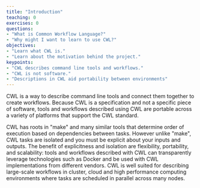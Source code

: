 ```yaml
---
title: "Introduction"
teaching: 0
exercises: 0
questions:
- "What is Common Workflow Language?"
- "Why might I want to learn to use CWL?"
objectives:
- "Learn what CWL is."
- "Learn about the motivation behind the project."
keypoints:
- "CWL describes command line tools and workflows."
- "CWL is not software."
- "Descriptions in CWL aid portability between environments"
---
```


CWL is a way to describe command line tools and connect them together to create
workflows.  Because CWL is a specification and not a specific piece of
software, tools and workflows described using CWL are portable across a variety
of platforms that support the CWL standard.

CWL has roots in "make" and many similar tools that determine order of
execution based on dependencies between tasks.  However unlike "make", CWL
tasks are isolated and you must be explicit about your inputs and outputs.  The
benefit of explicitness and isolation are flexibility, portability, and
scalability: tools and workflows described with CWL can transparently leverage
technologies such as Docker and be used with CWL implementations from different
vendors. CWL is well suited for describing large-scale workflows in cluster,
cloud and high performance computing environments where tasks are scheduled in
parallel across many nodes.
